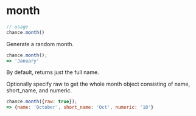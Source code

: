 # month

```js
// usage
chance.month()
```

Generate a random month.

```js
chance.month();
=> 'January'
```

By default, returns just the full name.

Optionally specify raw to get the whole month object consisting of name,
short_name, and numeric.

```js
chance.month({raw: true});
=> {name: 'October', short_name: 'Oct', numeric: '10'}
```
